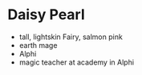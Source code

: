 # Daisy Pearl

- tall, lightskin Fairy, salmon pink
- earth mage
- Alphi 
- magic teacher at academy in Alphi